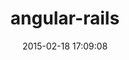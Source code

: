 ---
layout: post
title:  "angular-rails"
repo:   "ludicast/angular-rails"
date:   2015-02-18 17:09:08
gemurl: http://github.com/ludicast/angular-rails
---